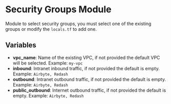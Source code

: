 # Security Groups Module

Module to select security groups, you must select one of the existing groups or modify the `locals.tf` to add one.

## Variables

* **vpc_name**: Name of the existing VPC, if not provided the default VPC will be selected. Example: ```my-vpc```
* **inbound**: Intranet inbound traffic, if not provided the default is empty. Example: ```Airbyte, Redash```
* **outbound**: Intranet outbound traffic, if not provided the default is empty. Example: ```Airbyte, Redash```
* **public_outbound**: Internet outbound traffic, if not provided the default is empty. Example: ```Airbyte, Redash```